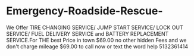 # Emergency-Roadside-Rescue-
We Offer TIRE CHANGING SERVICE/ JUMP START SERVICE/ LOCK OUT SERVICE/ FUEL DELIVERY SERVICE and BATTERY REPLACEMENT SERVICE.For THE best Price in town  $69.00 no other hidden Fees and we don't charge mileage $69.00 to call now or text the word help 5132361414

